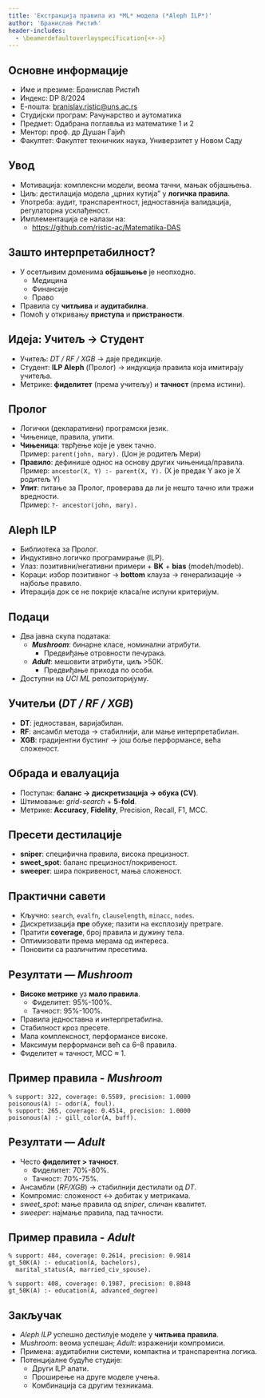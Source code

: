 ```yaml
---
title: 'Екстракција правила из *ML* модела (*Aleph ILP*)'
author: 'Бранислав Ристић'
header-includes:
  - \beamerdefaultoverlayspecification{<+->}
---
```


## Основне информације

- Име и презиме: Бранислав Ристић  
- Индекс: DP 8/2024  
- Е-пошта: <branislav.ristic@uns.ac.rs>
- Студијски програм: Рачунарство и аутоматика  
- Предмет: Одабрана поглавља из математике 1 и 2  
- Ментор: проф. др Душан Гајић  
- Факултет: Факултет техничких наука, Универзитет у Новом Саду

## Увод

- Мотивација: комплексни модели, веома тачни, мањак објашњења.
- Циљ: дестилација модела „црних кутија” у **логичка правила**.
- Употреба: аудит, транспарентност, једноставнија валидација, регулаторна усклађеност.
- Имплементација се налази на:
  - <https://github.com/ristic-ac/Matematika-DAS>

## Зашто интерпретабилност?

- У осетљивим доменима **објашњење** је неопходно.
  - Медицина
  - Финансије
  - Право
- Правила су **читљива** и **аудитабилна**.
- Помоћ у откривању **приступа** и **пристраности**.

## Идеја: Учитељ → Студент

- Учитељ: *DT / RF / XGB* → даје предикције.
- Студент: **ILP Aleph** (Пролог) → индукција правила која имитирају учитеља.
- Метрике: **фиделитет** (према учитељу) и **тачност** (према истини).

## Пролог

- Логички (декларативни) програмски језик.
- Чињенице, правила, упити.
- **Чињеница**: тврђење које је увек тачно.  
    Пример: `parent(john, mary).` (Џон је родитељ Мери)
- **Правило**: дефинише однос на основу других чињеница/правила.  
    Пример: `ancestor(X, Y) :- parent(X, Y).` (X је предак Y ако је X родитељ Y)
- **Упит**: питање за Пролог, проверава да ли је нешто тачно или тражи вредности.  
    Пример: `?- ancestor(john, mary).`

## Aleph ILP

- Библиотека за Пролог.
- Индуктивно логичко програмирање (ILP).
- Улаз: позитивни/негативни примери + **BK** + **bias** (modeh/modeb).
- Кораци: избор позитивног → **bottom** клауза → генерализације → најбоље правило.
- Итерација док се не покрије класа/не испуни критеријум.

## Подаци

- Два јавна скупа података:
  - ***Mushroom***: бинарне класе, номинални атрибути.
    - Предвиђање отровности печурака.
  - ***Adult***: мешовити атрибути, циљ >50К.
    - Предвиђање прихода по особи.
- Доступни на *UCI ML* репозиторијуму.

## Учитељи (*DT / RF / XGB*)

- **DT**: једноставан, варијабилан.
- **RF**: ансамбл метода → стабилнији, али мање интерпретабилан.
- **XGB**: градијентни бустинг → још боље перформансе, већа сложеност.

## Обрада и евалуација

- Поступак: **баланс → дискретизација → обука (CV)**.
- Штимовање: *grid-search* + **5-fold**.
- Метрике: **Accuracy**, **Fidelity**, Precision, Recall, F1, MCC.

## Пресети дестилације

- **sniper**: специфична правила, висока прецизност.
- **sweet_spot**: баланс прецизност/покривеност.
- **sweeper**: шира покривеност, мања сложеност.

## Практични савети

- Кључно: `search`, `evalfn`, `clauselength`, `minacc`, `nodes`.
- Дискретизација **пре** обуке; пазити на експлозију претраге.
- Пратити **coverage**, број правила и дужину тела.
- Оптимизовати према мерама од интереса.
- Поновити са различитим пресетима.

## Резултати — *Mushroom*

- **Високе метрике** уз **мало правила**.
  - Фиделитет: 95%-100%.
  - Тачност: 95%-100%.
- Правила једноставна и интерпретабилна.
- Стабилност кроз пресете.
- Мала комплексност, перформансе високе.
- Максимум перформанси већ са 6–8 правила.
- Фиделитет ≈ тачност, MCC ≈ 1.

## Пример правила - *Mushroom*

```
% support: 322, coverage: 0.5589, precision: 1.0000
poisonous(A) :- odor(A, foul).
% support: 265, coverage: 0.4514, precision: 1.0000
poisonous(A) :- gill_color(A, buff).
```

## Резултати — *Adult*

- Често **фиделитет > тачност**.
  - Фиделитет: 70%-80%.
  - Тачност: 70%-75%.
- Ансамбли (*RF/XGB*) → стабилнији дестилати од *DT*.
- Компромис: сложеност ↔ добитак у метрикама.
- *sweet_spot*: мање правила од *sniper*, сличан квалитет.
- *sweeper*: најмање правила, пад тачности.

## Пример правила - *Adult*

```
% support: 484, coverage: 0.2614, precision: 0.9814
gt_50K(A) :- education(A, bachelors), 
  marital_status(A, married_civ_spouse).   

% support: 408, coverage: 0.1987, precision: 0.8848
gt_50K(A) :- education(A, advanced_degree)
```

## Закључак

- *Aleph ILP* успешно дестилује моделе у **читљива правила**.
- *Mushroom*: веома успешан; *Adult*: израженији компромиси.
- Примена: аудитабилни системи, компактна и транспарентна логика.
- Потенцијалне будуће студије:
  - Други ILP алати.
  - Проширење на друге моделе учења.
  - Комбинација са другим техникама.
